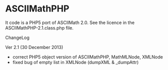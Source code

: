 # ASCIIMathPHP

It code is a PHP5 port of ASCIIMath 2.0. See the licence in the ASCIIMathPHP-2.1.class.php file.

ChangeLog

Ver 2.1 (30 December 2013)
- correct PHP5 object version of ASCIIMathPHP, MathMLNode, XMLNode
- fixed bug of empty list in XMLNode (dumpXML & _dumpAttr)

